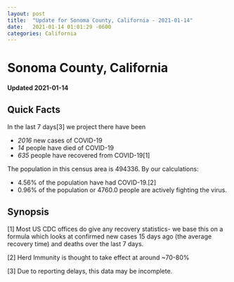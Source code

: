 ```yaml
---
layout: post
title:  "Update for Sonoma County, California - 2021-01-14"
date:   2021-01-14 01:01:29 -0600
categories: California
---
```


# Sonoma County, California
#### Updated 2021-01-14

## Quick Facts

In the last 7 days[3] we project there have been
- *2016* new cases of COVID-19
- *14* people have died of COVID-19
- *635* people have recovered from COVID-19[1]

The population in this census area is 494336. By our calculations:
- 4.56% of the population have had COVID-19.[2]
- 0.96% of the population or 4760.0 people are actively fighting the virus.

## Synopsis




[1] Most US CDC offices do give any recovery statistics- we base this on a formula which looks at confirmed new cases
15 days ago (the average recovery time) and deaths over the last 7 days.

[2] Herd Immunity is thought to take effect at around ~70-80%

[3] Due to reporting delays, this data may be incomplete.
 
    